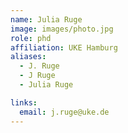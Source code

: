 ```yaml
---
name: Julia Ruge
image: images/photo.jpg
role: phd
affiliation: UKE Hamburg
aliases:
  - J. Ruge
  - J Ruge 
  - Julia Ruge 

links:
  email: j.ruge@uke.de
---
```



